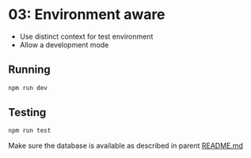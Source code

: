 # 03: Environment aware

- Use distinct context for test environment
- Allow a development mode

## Running

```bash
npm run dev
```

## Testing

```bash
npm run test
```

Make sure the database is available as described in parent [README.md](../README.md)
